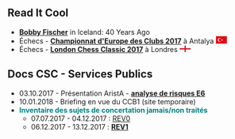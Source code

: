 ## Read It Cool

* [**Bobby Fischer**](/Fischer/Evernote.md) in Iceland: 40 Years Ago
* &Eacute;checs - [**Championnat d'Europe des Clubs 2017**](/ECC_2017_Antalya/Evernote.md) à Antalya ![](TUR.png "Turquie")
* &Eacute;checs - [**London Chess Classic 2017**](/LCC_2017/Evernote.md) à Londres ![](ENG.png "Angleterre")

## Docs CSC - Services Publics 

* 03.10.2017 - Présentation AristA - [**analyse de risques E6**](/CSC-SP/Presentation_ARIPSO.pdf)
* 10.01.2018 - Briefing en vue du CCB1 (site temporaire)
* <font color="teal"><b>Inventaire des sujets de concertation jamais/non traités</b></font>
    * 07.07.2017 - 04.12.2017 : [REV0](/CSC-SP/Projet_concertation_REV0.md)    
    * 06.12.2017 - 13.12.2017 : [**REV1**](/CSC-SP/Projet_concertation_REV1.md)

